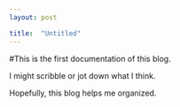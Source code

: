 ```yaml
---
layout: post 

title:  "Untitled" 
---
```




#This is the first documentation of this blog.



I might scribble or jot down what I think.



Hopefully, this blog helps me organized.